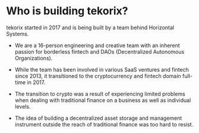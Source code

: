 # Who is building tekorix?

tekorix started in 2017 and is being built by a team behind Horizontal Systems.

- We are a 16-person engineering and creative team with an inherent passion for borderless fintech and DAOs (Decentralized Autonomous Organizations).

- While the team has been involved in various SaaS ventures and fintech since 2013, it transitioned to the cryptocurrency and fintech domain full-time in 2017.

- The transition to crypto was a result of experiencing limited problems when dealing with traditional finance on a business as well as individual levels.

- The idea of building a decentralized asset storage and management instrument outside the reach of traditional finance was too hard to resist.